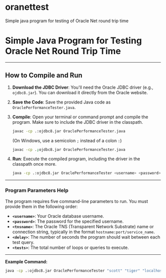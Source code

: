 # oranettest
Simple java program for testing of Oracle Net round trip time

# Simple Java Program for Testing Oracle Net Round Trip Time

---
## How to Compile and Run

1.  **Download the JDBC Driver**: You'll need the Oracle JDBC driver (e.g., `ojdbc8.jar`). You can download it directly from the Oracle website.
2.  **Save the Code**: Save the provided Java code as `OraclePerformanceTester.java`.
3.  **Compile**: Open your terminal or command prompt and compile the program. Make sure to include the JDBC driver in the classpath.

    ```bash
    javac -cp .:ojdbc8.jar OraclePerformanceTester.java
    ```

    (On Windows, use a semicolon `;` instead of a colon `:`)

    ```bash
    javac -cp .;ojdbc8.jar OraclePerformanceTester.java
    ```

4.  **Run**: Execute the compiled program, including the driver in the classpath once more.

    ```bash
    java -cp .:ojdbc8.jar OraclePerformanceTester <username> <password> <tnsname> <delay> <tests>
    ```

---
### Program Parameters Help

The program requires five command-line parameters to run. You must provide them in the following order:

* **`<username>`**: Your Oracle database username.
* **`<password>`**: The password for the specified username.
* **`<tnsname>`**: The Oracle TNS (Transparent Network Substrate) name or connection string, typically in the format `hostname:port/service_name`.
* **`<delay>`**: The number of seconds the program should wait between each test query.
* **`<tests>`**: The total number of loops or queries to execute.

---
**Example Command:**

```bash
java -cp .:ojdbc8.jar OraclePerformanceTester "scott" "tiger" "localhost:1521/orcl" 5 10

